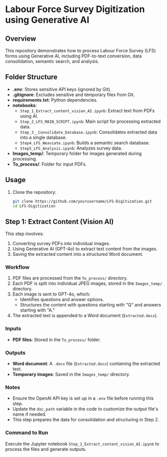 # Labour Force Survey Digitization using Generative AI

## Overview
This repository demonstrates how to process Labour Force Survey (LFS) forms using Generative AI, including PDF-to-text conversion, data consolidation, semantic search, and analysis.

## Folder Structure
- **.env**: Stores sensitive API keys (ignored by Git).
- **.gitignore**: Excludes sensitive and temporary files from Git.
- **requirements.txt**: Python dependencies.
- **notebooks**:
  - `Step_1_Extract_content_vision_AI.ipynb`: Extract text from PDFs using AI.
  - `Step_2_LFS_MAIN_SCRIPT.ipynb`: Main script for processing extracted data.
  - `Step_3__Consolidate_Database.ipynb`: Consolidates extracted data into a single database.
  - `Step4_LFS_Weaviate.ipynb`: Builds a semantic search database.
  - `Step5_LFS_Analysis.ipynb`: Analyzes survey data.
- **Images_temp/**: Temporary folder for images generated during processing.
- **To_process/**: Folder for input PDFs.

## Usage
1. Clone the repository:
   ```bash
   git clone https://github.com/yourusername/LFS-Digitization.git
   cd LFS-Digitization


## Step 1: Extract Content (Vision AI)

This step involves:
1. Converting survey PDFs into individual images.
2. Using Generative AI (GPT-4o) to extract text content from the images.
3. Saving the extracted content into a structured Word document.

### Workflow
1. PDF files are processed from the `To_process/` directory.
2. Each PDF is split into individual JPEG images, stored in the `Images_temp/` directory.
3. Each image is sent to GPT-4o, which:
   - Identifies questions and answer options.
   - Structures the content with questions starting with "Q" and answers starting with "A."
4. The extracted text is appended to a Word document (`Extracted.docx`).

### Inputs
- **PDF files**: Stored in the `To_process/` folder.

### Outputs
- **Word document**: A `.docx` file (`Extracted.docx`) containing the extracted text.
- **Temporary images**: Saved in the `Images_temp/` directory.

### Notes
- Ensure the OpenAI API key is set up in a `.env` file before running this step.
- Update the `doc_path` variable in the code to customize the output file's name if needed.
- This step prepares the data for consolidation and structuring in Step 2.

### Command to Run
Execute the Jupyter notebook `Step_1_Extract_content_vision_AI.ipynb` to process the files and generate outputs.
